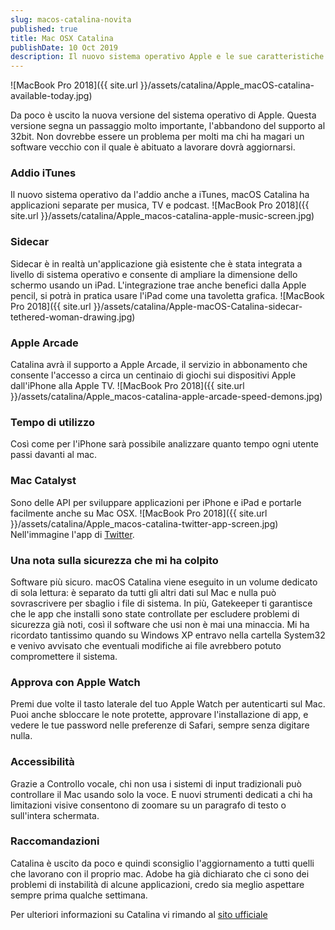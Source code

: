 ```yaml
---
slug: macos-catalina-novita
published: true
title: Mac OSX Catalina
publishDate: 10 Oct 2019
description: Il nuovo sistema operativo Apple e le sue caratteristiche principali
---
```


![MacBook Pro 2018]({{ site.url }}/assets/catalina/Apple_macOS-catalina-available-today.jpg)

Da poco è uscito la nuova versione del sistema operativo di Apple. Questa versione segna un passaggio molto importante, l'abbandono del supporto al 32bit. Non dovrebbe essere un problema per molti ma chi ha magari un software vecchio con il quale è abituato a lavorare dovrà aggiornarsi.

### Addio iTunes
Il nuovo sistema operativo da l'addio anche a iTunes, macOS Catalina ha applicazioni separate per musica, TV e podcast.
![MacBook Pro 2018]({{ site.url }}/assets/catalina/Apple_macos-catalina-apple-music-screen.jpg)

### Sidecar
Sidecar è in realtà un'applicazione già esistente che è stata integrata a livello di sistema operativo e consente di ampliare la dimensione dello schermo usando un iPad. L'integrazione trae anche benefici dalla Apple pencil, si potrà in pratica usare l'iPad come una tavoletta grafica.
![MacBook Pro 2018]({{ site.url }}/assets/catalina/Apple-macOS-Catalina-sidecar-tethered-woman-drawing.jpg)

### Apple Arcade
Catalina avrà il supporto a Apple Arcade, il servizio in abbonamento che consente l'accesso a circa un centinaio di giochi sui dispositivi Apple dall'iPhone alla Apple TV.
![MacBook Pro 2018]({{ site.url }}/assets/catalina/Apple_macos-catalina-apple-arcade-speed-demons.jpg)

### Tempo di utilizzo
Così come per l'iPhone sarà possibile analizzare quanto tempo ogni utente passi davanti al mac.

### Mac Catalyst
Sono delle API per sviluppare applicazioni per iPhone e iPad e portarle facilmente anche su Mac OSX.
![MacBook Pro 2018]({{ site.url }}/assets/catalina/Apple_macos-catalina-twitter-app-screen.jpg)
Nell'immagine l'app di [Twitter](https://twitter.com/).

### Una nota sulla sicurezza che mi ha colpito
Software più sicuro. macOS Catalina viene eseguito in un volume dedicato di sola lettura: è separato da tutti gli altri dati sul Mac e nulla può sovrascrivere per sbaglio i file di sistema. In più, Gatekeeper ti garantisce che le app che installi sono state controllate per escludere problemi di sicurezza già noti, così il software che usi non è mai una minaccia. Mi ha ricordato tantissimo quando su Windows XP entravo nella cartella System32 e venivo avvisato che eventuali modifiche ai file avrebbero potuto compromettere il sistema.

### Approva con Apple Watch
Premi due volte il tasto laterale del tuo Apple Watch per autenticarti sul Mac. Puoi anche sbloccare le note protette, approvare l'installazione di app, e vedere le tue password nelle preferenze di Safari, sempre senza digitare nulla.

### Accessibilità
Grazie a Controllo vocale, chi non usa i sistemi di input tradizionali può controllare il Mac usando solo la voce. E nuovi strumenti dedicati a chi ha limitazioni visive consentono di zoomare su un paragrafo di testo o sull'intera schermata.

### Raccomandazioni
Catalina è uscito da poco e quindi sconsiglio l'aggiornamento a tutti quelli che lavorano con il proprio mac. Adobe ha già dichiarato che ci sono dei problemi di instabilità di alcune applicazioni, credo sia meglio aspettare sempre prima qualche settimana.

Per ulteriori informazioni su Catalina vi rimando al [sito ufficiale](https://www.apple.com/it/macos/catalina/)

